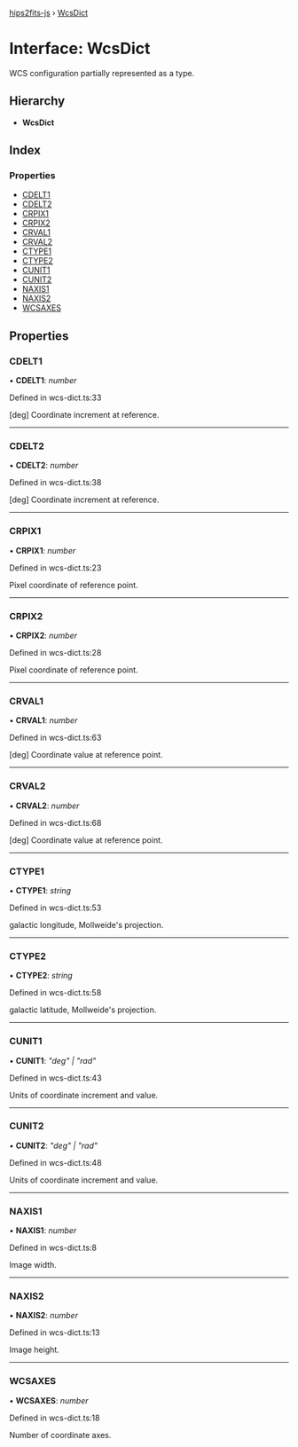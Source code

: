 [hips2fits-js](https://github.com/lloydevans/hips2fits-js/blob/master/docs/api/md/README.md) › [WcsDict](https://github.com/lloydevans/hips2fits-js/blob/master/docs/api/md/interfaces/wcsdict.md)

# Interface: WcsDict

WCS configuration partially represented as a type.

## Hierarchy

* **WcsDict**

## Index

### Properties

* [CDELT1](https://github.com/lloydevans/hips2fits-js/blob/master/docs/api/md/interfaces/wcsdict.md#cdelt1)
* [CDELT2](https://github.com/lloydevans/hips2fits-js/blob/master/docs/api/md/interfaces/wcsdict.md#cdelt2)
* [CRPIX1](https://github.com/lloydevans/hips2fits-js/blob/master/docs/api/md/interfaces/wcsdict.md#crpix1)
* [CRPIX2](https://github.com/lloydevans/hips2fits-js/blob/master/docs/api/md/interfaces/wcsdict.md#crpix2)
* [CRVAL1](https://github.com/lloydevans/hips2fits-js/blob/master/docs/api/md/interfaces/wcsdict.md#crval1)
* [CRVAL2](https://github.com/lloydevans/hips2fits-js/blob/master/docs/api/md/interfaces/wcsdict.md#crval2)
* [CTYPE1](https://github.com/lloydevans/hips2fits-js/blob/master/docs/api/md/interfaces/wcsdict.md#ctype1)
* [CTYPE2](https://github.com/lloydevans/hips2fits-js/blob/master/docs/api/md/interfaces/wcsdict.md#ctype2)
* [CUNIT1](https://github.com/lloydevans/hips2fits-js/blob/master/docs/api/md/interfaces/wcsdict.md#cunit1)
* [CUNIT2](https://github.com/lloydevans/hips2fits-js/blob/master/docs/api/md/interfaces/wcsdict.md#cunit2)
* [NAXIS1](https://github.com/lloydevans/hips2fits-js/blob/master/docs/api/md/interfaces/wcsdict.md#naxis1)
* [NAXIS2](https://github.com/lloydevans/hips2fits-js/blob/master/docs/api/md/interfaces/wcsdict.md#naxis2)
* [WCSAXES](https://github.com/lloydevans/hips2fits-js/blob/master/docs/api/md/interfaces/wcsdict.md#wcsaxes)

## Properties

###  CDELT1

• **CDELT1**: *number*

Defined in wcs-dict.ts:33

[deg] Coordinate increment at reference.

___

###  CDELT2

• **CDELT2**: *number*

Defined in wcs-dict.ts:38

[deg] Coordinate increment at reference.

___

###  CRPIX1

• **CRPIX1**: *number*

Defined in wcs-dict.ts:23

Pixel coordinate of reference point.

___

###  CRPIX2

• **CRPIX2**: *number*

Defined in wcs-dict.ts:28

Pixel coordinate of reference point.

___

###  CRVAL1

• **CRVAL1**: *number*

Defined in wcs-dict.ts:63

[deg] Coordinate value at reference point.

___

###  CRVAL2

• **CRVAL2**: *number*

Defined in wcs-dict.ts:68

[deg] Coordinate value at reference point.

___

###  CTYPE1

• **CTYPE1**: *string*

Defined in wcs-dict.ts:53

galactic longitude, Mollweide's projection.

___

###  CTYPE2

• **CTYPE2**: *string*

Defined in wcs-dict.ts:58

galactic latitude, Mollweide's projection.

___

###  CUNIT1

• **CUNIT1**: *"deg" | "rad"*

Defined in wcs-dict.ts:43

Units of coordinate increment and value.

___

###  CUNIT2

• **CUNIT2**: *"deg" | "rad"*

Defined in wcs-dict.ts:48

Units of coordinate increment and value.

___

###  NAXIS1

• **NAXIS1**: *number*

Defined in wcs-dict.ts:8

Image width.

___

###  NAXIS2

• **NAXIS2**: *number*

Defined in wcs-dict.ts:13

Image height.

___

###  WCSAXES

• **WCSAXES**: *number*

Defined in wcs-dict.ts:18

Number of coordinate axes.
